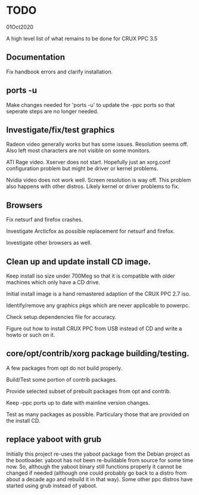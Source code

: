 # TODO

01Oct2020

A high level list of what remains to be done for CRUX PPC 3.5

## Documentation 

Fix handbook errors and clarify installation.


## ports -u

Make changes needed for 'ports -u' to update the -ppc ports so that seperate
steps are no longer needed.


## Investigate/fix/test graphics

Radeon video generally works but has some issues.  Resolution seems off.   Also left most characters are not visible on some monitors.

ATI Rage video.   Xserver does not start.   Hopefully just an xorg.conf configuration problem but might be driver or kernel problems.

Nvidia video does not work well.   Screen resolution is way off.   This problem also happens with other distros.   Likely kernel or
driver problems to fix.

## Browsers

Fix netsurf and firefox crashes.

Investigate Arcticfox as possible replacement for netsurf and firefox.

Investigate other browsers as well.


## Clean up and update install CD image.

Keep install iso size under 700Meg so that it is compatible with older
machines which only have a CD drive.

Initial install image is a hand remastered adaption of the CRUX PPC 2.7 iso.   

Identify/remove any graphics pkgs which are never applicable to powerpc.

Check setup.dependencies file for accuracy.

Figure out how to install CRUX PPC from USB instead of CD and write a 
howto or such on it.


## core/opt/contrib/xorg package building/testing.

A few packages from opt do not build properly.  

Build/Test some portion of contrib packages.

Provide selected subset of prebuilt packages from opt and contrib.

Keep -ppc ports up to date with mainline version changes.

Test as many packages as possible.  Particulary those that are provided on
the install CD.


## replace yaboot with grub

Initially this project re-uses the yaboot package from the Debian project as the bootloader.   yaboot has not been re-buildable from source for some time now.   So, although the yaboot binary still functions properly it cannot be changed if needed (although one could probably go back to a distro from about a decade ago and rebuild it in that way).   Some other ppc distros have started using grub instead of yaboot.   

